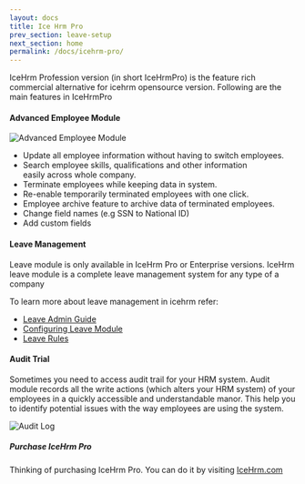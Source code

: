 ```yaml
---
layout: docs
title: Ice Hrm Pro
prev_section: leave-setup
next_section: home
permalink: /docs/icehrm-pro/
---
```


IceHrm Profession version (in short IceHrmPro) is the feature rich commercial alternative for icehrm
opensource version. Following are the main features in IceHrmPro

#### Advanced Employee Module

![Advanced Employee Module](https://icehrm.s3.amazonaws.com/images/blog-images/advanced-employee-module.png)

- Update all employee information without having to switch employees.
- Search employee skills, qualifications and other information<br/>easily across whole company.
- Terminate employees while keeping data in system.
- Re-enable temporarily terminated employees with one click.
- Employee archive feature to archive data of terminated employees.
- Change field names (e.g SSN to National ID)
- Add custom fields
    
#### Leave Management

Leave module is only available in IceHrm Pro or Enterprise versions. IceHrm leave module is a complete leave management system for any type of a company

To learn more about leave management in icehrm refer:
- [Leave Admin Guide](/docs/leave-admin)
- [Configuring Leave Module](/docs/leave-setup)
- [Leave Rules](/docs/leave-rules)

#### Audit Trial

Sometimes you need to access audit trail for your HRM system. Audit module records all the write actions (which alters your HRM system) 
of your employees in a quickly accessible and understandable manor. This help you to identify potential issues with the way employees
are using the system.

![Audit Log](https://icehrm.s3.amazonaws.com/images/blog-images/audit_log.png)


<div class="note info">
  <h5>Purchase IceHrm Pro</h5>
  <p>
  Thinking of purchasing IceHrm Pro. You can do it by visiting <a href="http://icehrm.com/modules.php">IceHrm.com</a>
  </p>
</div>



